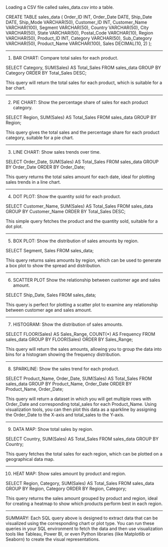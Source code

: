 Loading a CSV file called sales_data.csv into a table. 

CREATE TABLE sales_data (
    Order_ID INT,
    Order_Date DATE,
    Ship_Date DATE,
    Ship_Mode VARCHAR(50),
    Customer_ID INT,
    Customer_Name VARCHAR(100),
    Segment VARCHAR(50),
    Country VARCHAR(50),
    City VARCHAR(50),
    State VARCHAR(50),
    Postal_Code VARCHAR(10),
    Region VARCHAR(50),
    Product_ID INT,
    Category VARCHAR(50),
    Sub_Category VARCHAR(50),
    Product_Name VARCHAR(100),
    Sales DECIMAL(10, 2)
);
______________________________________________________________________________________________________________

1. BAR CHART: Compare total sales for each product.

SELECT 
    Category, 
    SUM(Sales) AS Total_Sales
FROM 
    sales_data
GROUP BY 
    Category
ORDER BY 
    Total_Sales DESC;

This query will return the total sales for each product, which is suitable for a bar chart.
______________________________________________________________________________________________________________

2. PIE CHART: Show the percentage share of sales for each product category.

SELECT 
    Region, 
    SUM(Sales) AS Total_Sales
FROM 
    sales_data
GROUP BY 
    Region;

This query gives the total sales and the percentage share for each product category, suitable for a pie chart.
______________________________________________________________________________________________________________

3. LINE CHART: Show sales trends over time.

SELECT 
    Order_Date, 
    SUM(Sales) AS Total_Sales
FROM 
    sales_data
GROUP BY 
    Order_Date
ORDER BY 
    Order_Date;

This query returns the total sales amount for each date, ideal for plotting sales trends in a line chart.
______________________________________________________________________________________________________________

4. DOT PLOT: Show the quantity sold for each product.

SELECT 
    Customer_Name, 
    SUM(Sales) AS Total_Sales
FROM 
    sales_data
GROUP BY 
    Customer_Name
ORDER BY 
    Total_Sales DESC;

This simple query fetches the product and the quantity sold, suitable for a dot plot.
______________________________________________________________________________________________________________

5. BOX PLOT: Show the distribution of sales amounts by region.

SELECT 
    Segment, 
    Sales
FROM 
    sales_data;

This query returns sales amounts by region, which can be used to generate a box plot to show the spread and distribution.
______________________________________________________________________________________________________________

6. SCATTER PLOT Show the relationship between customer age and sales amount.

SELECT 
    Ship_Date, 
    Sales
FROM 
    sales_data;

This query is perfect for plotting a scatter plot to examine any relationship between customer age and sales amount.
______________________________________________________________________________________________________________

7. HISTOGRAM: Show the distribution of sales amounts.

SELECT 
    FLOOR(Sales) AS Sales_Range, 
    COUNT(*) AS Frequency
FROM 
    sales_data
GROUP BY 
    FLOOR(Sales)
ORDER BY 
    Sales_Range;

This query will return the sales amounts, allowing you to group the data into bins for a histogram showing the frequency distribution.
______________________________________________________________________________________________________________

8. SPARKLINE: Show the sales trend for each product.

SELECT 
    Product_Name, 
    Order_Date, 
    SUM(Sales) AS Total_Sales
FROM 
    sales_data
GROUP BY 
    Product_Name, 
    Order_Date
ORDER BY 
    Product_Name, 
    Order_Date;

This query will return a dataset in which you will get multiple rows with Order_Date and corresponding total_sales for each Product_Name. 
Using visualization tools, you can then plot this data as a sparkline by assigning the Order_Date to the X-axis and total_sales to the Y-axis.
______________________________________________________________________________________________________________

9. DATA MAP: Show total sales by region.

SELECT 
    Country, 
    SUM(Sales) AS Total_Sales
FROM 
    sales_data
GROUP BY 
    Country;

This query fetches the total sales for each region, which can be plotted on a geographical data map.
______________________________________________________________________________________________________________

10. HEAT MAP: Show sales amount by product and region.

SELECT 
    Region, 
    Category, 
    SUM(Sales) AS Total_Sales
FROM 
    sales_data
GROUP BY 
    Region, 
    Category
ORDER BY 
    Region, 
    Category;

This query returns the sales amount grouped by product and region, ideal for creating a heatmap to show which products perform best in each region.
______________________________________________________________________________________________________________
       
SUMMARY:
Each SQL query above is designed to extract data that can be visualized using the corresponding chart or plot type.
You can run these queries in your SQL environment to fetch the data and 
then use visualization tools like Tableau, Power BI, or even Python libraries (like Matplotlib or Seaborn) to create the visual representations.
